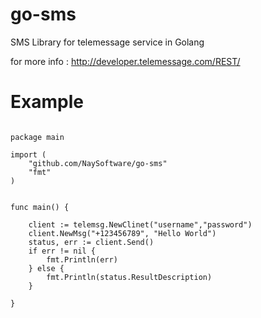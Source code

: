 # go-sms
SMS Library for telemessage service in Golang

for more info :
http://developer.telemessage.com/REST/

# Example
```golang

package main

import (
	"github.com/NaySoftware/go-sms"
	"fmt"
)


func main() {

	client := telemsg.NewClinet("username","password")
	client.NewMsg("+123456789", "Hello World")
	status, err := client.Send()
	if err != nil {
		fmt.Println(err)
	} else {
		fmt.Println(status.ResultDescription)
	}

}

```
